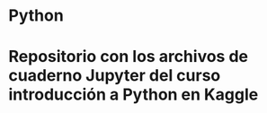 # Python
# Repositorio con los archivos de cuaderno Jupyter del curso introducción a Python en Kaggle
